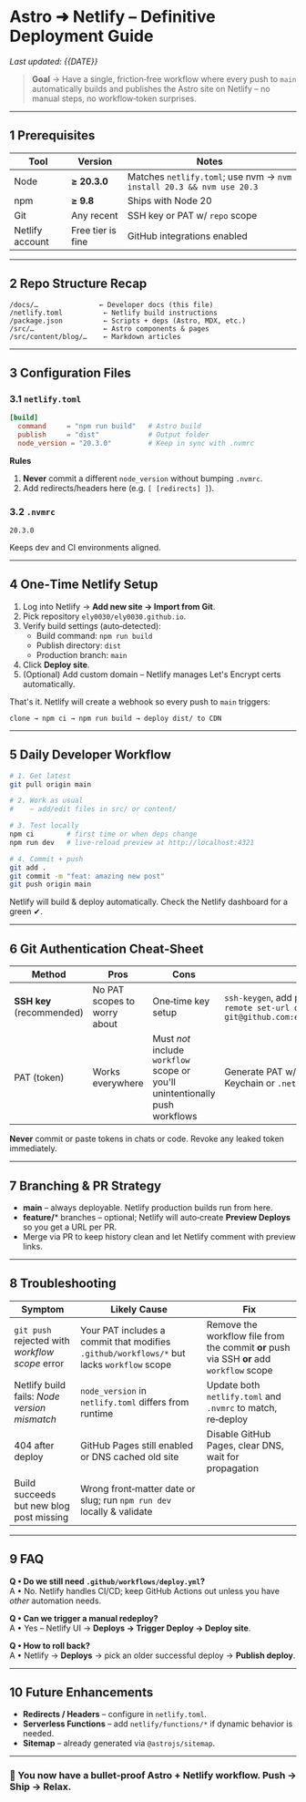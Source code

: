 # Astro ➜ Netlify – Definitive Deployment Guide

_Last updated: {{DATE}}_

> **Goal** → Have a single, friction‑free workflow where every push to `main` automatically builds and publishes the Astro site on Netlify – no manual steps, no workflow‑token surprises.

---

## 1  Prerequisites

| Tool | Version | Notes |
|------|---------|-------|
| Node | **≥ 20.3.0** | Matches `netlify.toml`; use nvm → `nvm install 20.3 && nvm use 20.3` |
| npm  | **≥ 9.8** | Ships with Node 20 |
| Git  | Any recent | SSH key or PAT w/ `repo` scope |
| Netlify account | Free tier is fine | GitHub integrations enabled |

---

## 2  Repo Structure Recap

```text
/docs/…               ← Developer docs (this file)
/netlify.toml          ← Netlify build instructions
/package.json          ← Scripts + deps (Astro, MDX, etc.)
/src/…                 ← Astro components & pages
/src/content/blog/…    ← Markdown articles
```

---

## 3  Configuration Files

### 3.1  `netlify.toml`
```toml
[build]
  command     = "npm run build"   # Astro build
  publish     = "dist"            # Output folder
  node_version = "20.3.0"         # Keep in sync with .nvmrc
```
**Rules**
1. **Never** commit a different `node_version` without bumping `.nvmrc`.
2. Add redirects/headers here (e.g. `[ [redirects] ]`).

### 3.2  `.nvmrc`
```
20.3.0
```
Keeps dev and CI environments aligned.

---

## 4  One‑Time Netlify Setup

1. Log into Netlify → **Add new site → Import from Git**.
2. Pick repository `ely0030/ely0030.github.io`.
3. Verify build settings (auto‑detected):
   * Build command: `npm run build`
   * Publish directory: `dist`
   * Production branch: `main`
4. Click **Deploy site**.
5. (Optional) Add custom domain – Netlify manages Let's Encrypt certs automatically.

That's it. Netlify will create a webhook so every push to `main` triggers:
```
clone → npm ci → npm run build → deploy dist/ to CDN
```

---

## 5  Daily Developer Workflow

```bash
# 1. Get latest
git pull origin main

# 2. Work as usual
#    – add/edit files in src/ or content/

# 3. Test locally
npm ci        # first time or when deps change
npm run dev   # live‑reload preview at http://localhost:4321

# 4. Commit + push
git add .
git commit -m "feat: amazing new post"
git push origin main
```
Netlify will build & deploy automatically. Check the Netlify dashboard for a green ✔︎.

---

## 6  Git Authentication Cheat‑Sheet

| Method | Pros | Cons | Setup |
|--------|------|------|-------|
| **SSH key** (recommended) | No PAT scopes to worry about | One‑time key setup | `ssh-keygen`, add public key to GitHub → `git remote set-url origin git@github.com:ely0030/ely0030.github.io.git` |
| PAT (token) | Works everywhere | Must *not* include `workflow` scope or you'll unintentionally push workflows | Generate PAT w/ **only** `repo` scope, store in Keychain or `.netrc` |

**Never** commit or paste tokens in chats or code. Revoke any leaked token immediately.

---

## 7  Branching & PR Strategy

* **main** – always deployable. Netlify production builds run from here.
* **feature/*** branches – optional; Netlify will auto‑create **Preview Deploys** so you get a URL per PR.
* Merge via PR to keep history clean and let Netlify comment with preview links.

---

## 8  Troubleshooting

| Symptom | Likely Cause | Fix |
|---------|--------------|-----|
| `git push` rejected with *workflow scope* error | Your PAT includes a commit that modifies `.github/workflows/*` but lacks `workflow` scope | Remove the workflow file from the commit **or** push via SSH **or** add `workflow` scope |
| Netlify build fails: *Node version mismatch* | `node_version` in `netlify.toml` differs from runtime | Update both `netlify.toml` and `.nvmrc` to match, re‑deploy |
| 404 after deploy | GitHub Pages still enabled or DNS cached old site | Disable GitHub Pages, clear DNS, wait for propagation |
| Build succeeds but new blog post missing | Wrong front‑matter date or slug; run `npm run dev` locally & validate |

---

## 9  FAQ

**Q • Do we still need `.github/workflows/deploy.yml`?**  
A • No. Netlify handles CI/CD; keep GitHub Actions out unless you have *other* automation needs.

**Q • Can we trigger a manual redeploy?**  
A • Yes – Netlify UI → **Deploys → Trigger Deploy → Deploy site**.

**Q • How to roll back?**  
A • Netlify → **Deploys** → pick an older successful deploy → **Publish deploy**.

---

## 10  Future Enhancements

* **Redirects / Headers** – configure in `netlify.toml`.
* **Serverless Functions** – add `netlify/functions/*` if dynamic behavior is needed.
* **Sitemap** – already generated via `@astrojs/sitemap`.

---

### 🎉 You now have a bullet‑proof Astro + Netlify workflow. Push → Ship → Relax. 